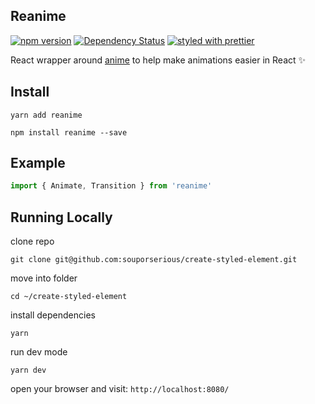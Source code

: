 ## Reanime

[![npm version](https://badge.fury.io/js/reanime.svg)](https://badge.fury.io/js/reanime)
[![Dependency Status](https://david-dm.org/souporserious/reanime.svg)](https://david-dm.org/souporserious/reanime)
[![styled with prettier](https://img.shields.io/badge/styled_with-prettier-ff69b4.svg)](https://github.com/prettier/prettier)

React wrapper around [anime](http://anime-js.com/) to help make animations easier in React ✨

## Install

`yarn add reanime`

`npm install reanime --save`

## Example

```js
import { Animate, Transition } from 'reanime'
```

## Running Locally

clone repo

`git clone git@github.com:souporserious/create-styled-element.git`

move into folder

`cd ~/create-styled-element`

install dependencies

`yarn`

run dev mode

`yarn dev`

open your browser and visit: `http://localhost:8080/`
